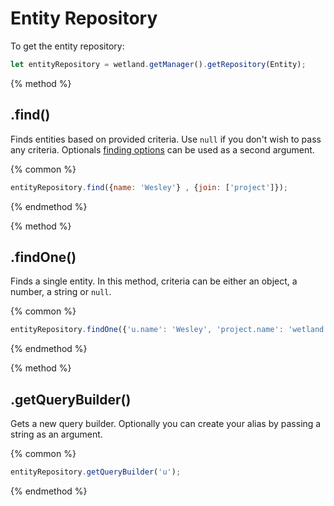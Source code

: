 # Entity Repository
To get the entity repository:

```js
let entityRepository = wetland.getManager().getRepository(Entity);
```

{% method %}
## .find()
Finds entities based on provided criteria. Use `null` if you don't wish to pass any criteria.
Optionals [finding options](#find-options) can be used as a second argument.

{% common %}
```js
entityRepository.find({name: 'Wesley'} , {join: ['project']});
```
{% endmethod %}

{% method %}
## .findOne()
Finds a single entity. In this method, criteria can be either an object, a number, a string or `null`. 

{% common %}
```js
entityRepository.findOne({'u.name': 'Wesley', 'project.name': 'wetland'}, {alias: 'u', join: ['u.project']});
```
{% endmethod %}

{% method %}
## .getQueryBuilder()
Gets a new query builder. Optionally you can create your alias by passing a string as an argument.

{% common %}
```js
entityRepository.getQueryBuilder('u');
```
{% endmethod %}

